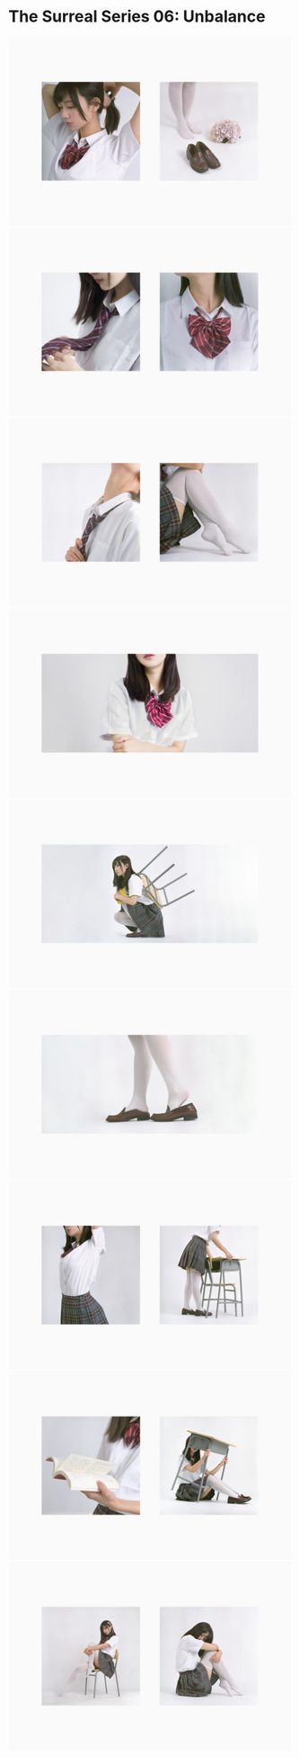 # The Surreal Series 06: Unbalance


![](0001.jpg)
![](0002.jpg)
![](0003.jpg)
![](0004.jpg)
![](0005.jpg)
![](0006.jpg)
![](0007.jpg)
![](0008.jpg)
![](0009.jpg)


